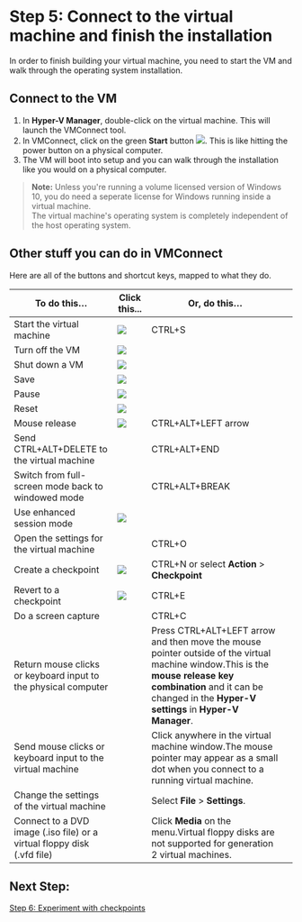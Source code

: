 # Step 5: Connect to the virtual machine and finish the installation

In order to finish building your virtual machine, you need to start the VM and walk through the operating system installation.

## Connect to the VM

1. In **Hyper-V Manager**, double-click on the virtual machine. This will launch the VMConnect tool.
2. In VMConnect, click on the green **Start** button ![](media/start.png). This is like hitting the power button on a physical computer.
3. The VM will boot into setup and you can walk through the installation like you would on a physical computer.

> **Note:** Unless you're running a volume licensed version of Windows 10, you do need a seperate license for Windows running inside a virtual machine.  
>  The virtual machine's operating system is completely independent of the host operating system.


## Other stuff you can do in VMConnect

Here are all of the buttons and shortcut keys, mapped to what they do.

| **To do this…**| Click this...| **Or, do this…**| |
| ----- | ----- | ----- | ----- |
| Start the virtual machine| ![](media/start.png)| CTRL+S| |
| Turn off the VM| ![](media/turnoff.png)| | |
| Shut down a VM| ![](media/shutdown.png)| | |
| Save| ![](media/save.png)| | |
| Pause| ![](media/pause.png)| | |
| Reset| ![](media/reset.png)| | |
| Mouse release| ![](media/ctrlaltdel.png)| CTRL+ALT+LEFT arrow| |
| Send CTRL+ALT+DELETE to the virtual machine| | CTRL+ALT+END| |
| Switch from full-screen mode back to windowed mode| | CTRL+ALT+BREAK| |
| Use enhanced session mode| ![](media/basic.png)| | |
| Open the settings for the virtual machine| | CTRL+O| |
| Create a checkpoint| ![](media/checkpoint.png)| CTRL+N or select **Action** > **Checkpoint**| |
| Revert to a checkpoint| ![](media/revert.png)| CTRL+E| |
| Do a screen capture| | CTRL+C| |
| Return mouse clicks or keyboard input to the physical computer| | Press CTRL+ALT+LEFT arrow and then move the mouse pointer outside of the virtual machine window.This is the **mouse release key combination** and it can be changed in the **Hyper-V settings** in **Hyper-V Manager**.| |
| Send mouse clicks or keyboard input to the virtual machine| | Click anywhere in the virtual machine window.The mouse pointer may appear as a small dot when you connect to a running virtual machine.| |
| Change the settings of the virtual machine| | Select **File** > **Settings**.| |
| Connect to a DVD image (.iso file) or a virtual floppy disk (.vfd file)| | Click **Media** on the menu.Virtual floppy disks are not supported for generation 2 virtual machines.| |



## Next Step:

[Step 6: Experiment with checkpoints](walkthrough_checkpoints.md)




<!--HONumber=Jan16_HO2-->
